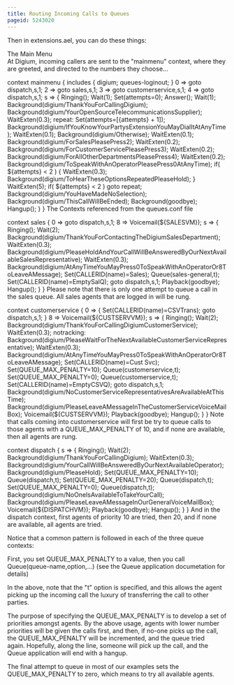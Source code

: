 ```yaml
---
title: Routing Incoming Calls to Queues
pageid: 5243020
---
```


Then in extensions.ael, you can do these things:

The Main Menu  
 At Digium, incoming callers are sent to the "mainmenu" context, where they are greeted, and directed to the numbers they choose...

context mainmenu {
 includes {
 digium;
 queues-loginout;
 }
 0 => goto dispatch,s,1; 
 2 => goto sales,s,1;
 3 => goto customerservice,s,1;
 4 => goto dispatch,s,1;
 s => {
 Ringing();
 Wait(1);
 Set(attempts=0); 
 Answer(); 
 Wait(1); 
 Background(digium/ThankYouForCallingDigium);
 Background(digium/YourOpenSourceTelecommunicationsSupplier); 
 WaitExten(0.3);
 repeat: 
 Set(attempts=$[${attempts} + 1]); 
 Background(digium/IfYouKnowYourPartysExtensionYouMayDialItAtAnyTime); 
 WaitExten(0.1);
 Background(digium/Otherwise); 
 WaitExten(0.1); 
 Background(digium/ForSalesPleasePress2); 
 WaitExten(0.2);
 Background(digium/ForCustomerServicePleasePress3); 
 WaitExten(0.2);
 Background(digium/ForAllOtherDepartmentsPleasePress4); 
 WaitExten(0.2); 
 Background(digium/ToSpeakWithAnOperatorPleasePress0AtAnyTime); 
 if( ${attempts} < 2 ) { 
 WaitExten(0.3); 
 Background(digium/ToHearTheseOptionsRepeatedPleaseHold);
 }
 WaitExten(5);
 if( ${attempts} < 2 ) goto repeat; 
 Background(digium/YouHaveMadeNoSelection); 
 Background(digium/ThisCallWillBeEnded); 
 Background(goodbye); 
 Hangup(); 
 } 
}
The Contexts referenced from the queues.conf file

context sales {
 0 => goto dispatch,s,1;
 8 => Voicemail(${SALESVM});
 s => {
 Ringing();
 Wait(2); 
 Background(digium/ThankYouForContactingTheDigiumSalesDepartment); 
 WaitExten(0.3); 
 Background(digium/PleaseHoldAndYourCallWillBeAnsweredByOurNextAvailableSalesRepresentative); 
 WaitExten(0.3); 
 Background(digium/AtAnyTimeYouMayPress0ToSpeakWithAnOperatorOr8ToLeaveAMessage); 
 Set(CALLERID(name)=Sales); 
 Queue(sales-general,t); 
 Set(CALLERID(name)=EmptySalQ); 
 goto dispatch,s,1; 
 Playback(goodbye); 
 Hangup(); 
 } 
}
Please note that there is only one attempt to queue a call in the sales queue. All sales agents that are logged in will be rung.

context customerservice { 
 0 => {
 Set(CALLERID(name)=CSVTrans); 
 goto dispatch,s,1; 
 } 
 8 => Voicemail(${CUSTSERVVM}); 
 s => {
 Ringing(); 
 Wait(2); 
 Background(digium/ThankYouForCallingDigiumCustomerService); 
 WaitExten(0.3); 
 notracking: Background(digium/PleaseWaitForTheNextAvailableCustomerServiceRepresentative); 
 WaitExten(0.3); 
 Background(digium/AtAnyTimeYouMayPress0ToSpeakWithAnOperatorOr8ToLeaveAMessage); 
 Set(CALLERID(name)=Cust Svc); 
 Set(QUEUE\_MAX\_PENALTY=10); 
 Queue(customerservice,t);
 Set(QUEUE\_MAX\_PENALTY=0); 
 Queue(customerservice,t); 
 Set(CALLERID(name)=EmptyCSVQ); 
 goto dispatch,s,1; 
 Background(digium/NoCustomerServiceRepresentativesAreAvailableAtThisTime); 
 Background(digium/PleaseLeaveAMessageInTheCustomerServiceVoiceMailBox); 
 Voicemail(${CUSTSERVVM}); 
 Playback(goodbye); 
 Hangup(); 
 } 
}
Note that calls coming into customerservice will first be try to queue calls to those agents with a QUEUE\_MAX\_PENALTY of 10, and if none are available, then all agents are rung.

context dispatch {
 s => {
 Ringing();
 Wait(2); 
 Background(digium/ThankYouForCallingDigium); 
 WaitExten(0.3);
 Background(digium/YourCallWillBeAnsweredByOurNextAvailableOperator); 
 Background(digium/PleaseHold); 
 Set(QUEUE\_MAX\_PENALTY=10);
 Queue(dispatch,t); 
 Set(QUEUE\_MAX\_PENALTY=20); 
 Queue(dispatch,t); 
 Set(QUEUE\_MAX\_PENALTY=0);
 Queue(dispatch,t);
 Background(digium/NoOneIsAvailableToTakeYourCall); 
 Background(digium/PleaseLeaveAMessageInOurGeneralVoiceMailBox);
 Voicemail(${DISPATCHVM}); 
 Playback(goodbye); 
 Hangup(); 
 }
}
And in the dispatch context, first agents of priority 10 are tried, then 20, and if none are available, all agents are tried.

Notice that a common pattern is followed in each of the three queue contexts:

First, you set QUEUE\_MAX\_PENALTY to a value, then you call Queue(queue-name,option,...) (see the Queue application documetation for details)

In the above, note that the "t" option is specified, and this allows the agent picking up the incoming call the luxury of transferring the call to other parties.

The purpose of specifying the QUEUE\_MAX\_PENALTY is to develop a set of priorities amongst agents. By the above usage, agents with lower number priorities will be given the calls first, and then, if no-one picks up the call, the QUEUE\_MAX\_PENALTY will be incremented, and the queue tried   
 again. Hopefully, along the line, someone will pick up the call, and the Queue application will end with a hangup.

The final attempt to queue in most of our examples sets the QUEUE\_MAX\_PENALTY to zero, which means to try all available agents.

